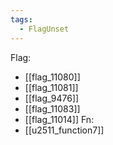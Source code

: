 ```yaml
---
tags:
  - FlagUnset
---
```

Flag:
- [[flag_11080]]
- [[flag_11081]]
- [[flag_9476]]
- [[flag_11083]]
- [[flag_11014]]
Fn:
- [[u2511_function7]]
